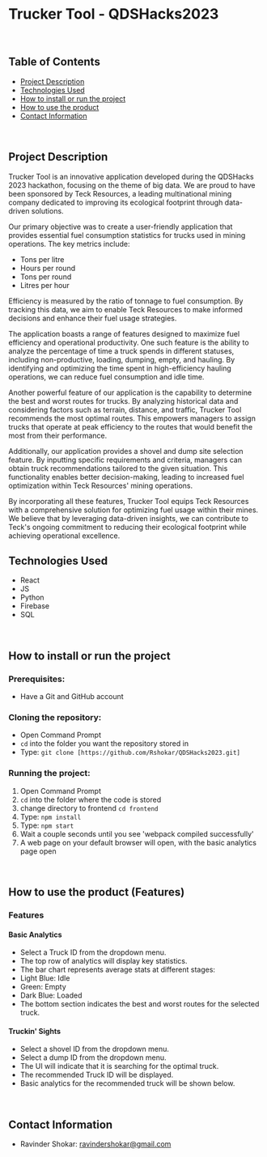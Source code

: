 # Trucker Tool - QDSHacks2023

<br>

## Table of Contents

- [Project Description](#project-description)
- [Technologies Used](#technologies-used)
- [How to install or run the project](#how-to-run-project)
- [How to use the product](#how-to-use-product)
- [Contact Information](#contact-information)

<br>

## Project Description

Trucker Tool is an innovative application developed during the QDSHacks 2023 hackathon, focusing on the theme of big data. We are proud to have been sponsored by Teck Resources, a leading multinational mining company dedicated to improving its ecological footprint through data-driven solutions.

Our primary objective was to create a user-friendly application that provides essential fuel consumption statistics for trucks used in mining operations. The key metrics include:

- Tons per litre
- Hours per round
- Tons per round
- Litres per hour

Efficiency is measured by the ratio of tonnage to fuel consumption. By tracking this data, we aim to enable Teck Resources to make informed decisions and enhance their fuel usage strategies.

The application boasts a range of features designed to maximize fuel efficiency and operational productivity. One such feature is the ability to analyze the percentage of time a truck spends in different statuses, including non-productive, loading, dumping, empty, and hauling. By identifying and optimizing the time spent in high-efficiency hauling operations, we can reduce fuel consumption and idle time.

Another powerful feature of our application is the capability to determine the best and worst routes for trucks. By analyzing historical data and considering factors such as terrain, distance, and traffic, Trucker Tool recommends the most optimal routes. This empowers managers to assign trucks that operate at peak efficiency to the routes that would benefit the most from their performance.

Additionally, our application provides a shovel and dump site selection feature. By inputting specific requirements and criteria, managers can obtain truck recommendations tailored to the given situation. This functionality enables better decision-making, leading to increased fuel optimization within Teck Resources' mining operations.

By incorporating all these features, Trucker Tool equips Teck Resources with a comprehensive solution for optimizing fuel usage within their mines. We believe that by leveraging data-driven insights, we can contribute to Teck's ongoing commitment to reducing their ecological footprint while achieving operational excellence.

## Technologies Used

- React
- JS
- Python
- Firebase 
- SQL

<br>

## <a id="how-to-run-project">How to install or run the project</a>

### Prerequisites:

- Have a Git and GitHub account

### Cloning the repository:

- Open Command Prompt
- `cd` into the folder you want the repository stored in
- Type: `git clone [https://github.com/Rshokar/QDSHacks2023.git]`

### Running the project:

1. Open Command Prompt
2. `cd` into the folder where the code is stored
3. change directory to frontend `cd frontend`
4. Type: `npm install`
5. Type: `npm start`
6. Wait a couple seconds until you see 'webpack compiled successfully'
7. A web page on your default browser will open, with the basic analytics page open
<br>

## <a id="how-to-use-product">How to use the product (Features)</a>

### Features

#### Basic Analytics
- Select a Truck ID from the dropdown menu.
- The top row of analytics will display key statistics.
- The bar chart represents average stats at different stages:
 - Light Blue: Idle
 - Green: Empty
 - Dark Blue: Loaded
- The bottom section indicates the best and worst routes for the selected truck.

#### Truckin' Sights
- Select a shovel ID from the dropdown menu.
- Select a dump ID from the dropdown menu.
- The UI will indicate that it is searching for the optimal truck.
- The recommended Truck ID will be displayed.
- Basic analytics for the recommended truck will be shown below.
<br>

## Contact Information

- Ravinder Shokar: ravindershokar@gmail.com
